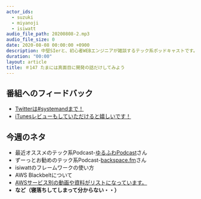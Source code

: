 ```yaml
---
actor_ids:
  - suzuki
  - miyanoji
  - isiwatt
audio_file_path: 20200808-2.mp3
audio_file_size: 0
date: 2020-08-08 00:00:00 +0900
description: 中堅SIerと、初心者WEBエンジニアが雑談するテック系ポッドキャストです。
duration: "00:00"
layout: article
title: ＃147 たまには真面目に開発の話だけしてみよう
---
```

## 番組へのフィードバック
* [Twitterは#systemandまで！](https://twitter.com/search?q=%23systemand)
* [iTunesレビューもしていただけると嬉しいです！](https://itunes.apple.com/jp/podcast/systemand-online/id1205168408?mt=2)

## 今週のネタ
* 最近オススメのテック系Podcast-[ゆるふわPodcast](https://yuru28.com)さん
* ずーっとお勧めのテック系Podcast-[backspace.fm](https://backspace.fm/)さん
* isiwattのフレームワークの使い方
* AWS Blackbeltについて
* [AWSサービス別の動画や資料がリストになっています。](https://aws.amazon.com/jp/aws-jp-introduction/aws-jp-webinar-service-cut/)
* **など（寝落ちしてしまって分からない・・）**

